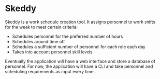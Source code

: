 # Skeddy
Skeddy is a work schedule creation tool. It assigns personnel to work shifts for the week to meet certain criteria:
* Schedules personnel for the preferred number of hours
* Schedules around time off
* Schedules a sufficient number of personnel for each role each day
* Takes into account personnel skill levels

Eventually the application will have a web interface and store a database of personnel.
For now, the application will have a CLI and take personnel and scheduling requirements as input every time.
